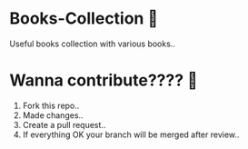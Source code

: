 # Books-Collection 📖
Useful books collection with various books..

# Wanna contribute???? 🤔
1. Fork this repo..
2. Made changes..
3. Create a pull request..
4. If everything OK your branch will be merged after review..

